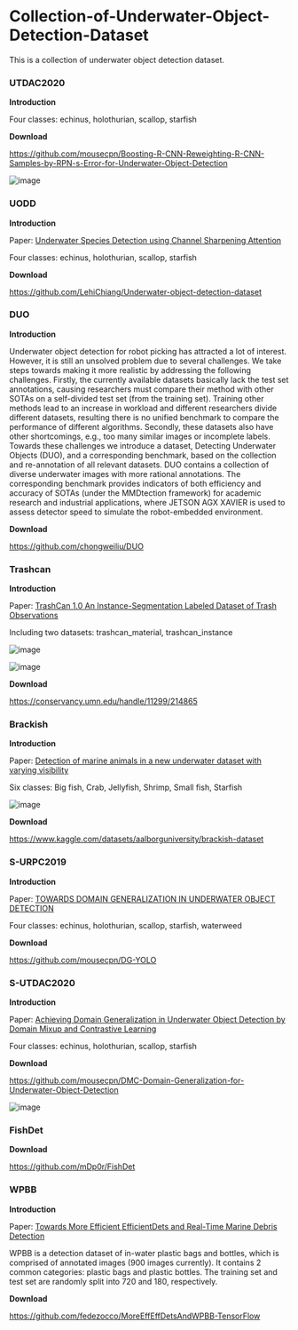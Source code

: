 # Collection-of-Underwater-Object-Detection-Dataset
This is a collection of underwater object detection dataset.



### UTDAC2020

**Introduction**

Four classes: echinus, holothurian, scallop, starfish



**Download**

https://github.com/mousecpn/Boosting-R-CNN-Reweighting-R-CNN-Samples-by-RPN-s-Error-for-Underwater-Object-Detection

![image](https://user-images.githubusercontent.com/46233799/179469007-20f0bbc0-514b-40b6-bbe8-ef1b7a6e0ce1.png)


### UODD

**Introduction**

Paper: [Underwater Species Detection using Channel Sharpening Attention](https://www.researchgate.net/profile/Xin-Fan-2/publication/355375809_Underwater_Species_Detection_using_Channel_Sharpening_Attention/links/617b4f650be8ec17a9424b49/Underwater-Species-Detection-using-Channel-Sharpening-Attention.pdf)

Four classes: echinus, holothurian, scallop, starfish

**Download**

https://github.com/LehiChiang/Underwater-object-detection-dataset


### DUO

**Introduction**

Underwater object detection for robot picking has attracted a lot of interest. However, it is still an unsolved problem due to several challenges. We take steps towards making it more realistic by addressing the following challenges. Firstly, the currently available datasets basically lack the test set annotations, causing researchers must compare their method with other SOTAs on a self-divided test set (from the training set). Training other methods lead to an increase in workload and different researchers divide different datasets, resulting there is no unified benchmark to compare the performance of different algorithms. Secondly, these datasets also have other shortcomings, e.g., too many similar images or incomplete labels. Towards these challenges we introduce a dataset, Detecting Underwater Objects (DUO), and a corresponding benchmark, based on the collection and re-annotation of all relevant datasets. DUO contains a collection of diverse underwater images with more rational annotations. The corresponding benchmark provides indicators of both efficiency and accuracy of SOTAs (under the MMDtection framework) for academic research and industrial applications, where JETSON AGX XAVIER is used to assess detector speed to simulate the robot-embedded environment.


**Download**

https://github.com/chongweiliu/DUO


### Trashcan

**Introduction**

Paper: [TrashCan 1.0 An Instance-Segmentation Labeled Dataset of Trash Observations](https://arxiv.org/abs/2007.08097) 

Including two datasets: trashcan_material, trashcan_instance

![image](https://user-images.githubusercontent.com/46233799/179469571-5a6089a2-2b81-479f-915f-4d97c2946bde.png)

![image](https://user-images.githubusercontent.com/46233799/179469460-d93f1aa0-7be3-452a-884f-9ee444015c03.png)


**Download**

https://conservancy.umn.edu/handle/11299/214865



### Brackish

**Introduction**

Paper: [Detection of marine animals in a new underwater dataset with varying visibility](http://openaccess.thecvf.com/content_CVPRW_2019/papers/AAMVEM/Pedersen_Detection_of_Marine_Animals_in_a_New_Underwater_Dataset_with_CVPRW_2019_paper.pdf)

Six classes: Big fish, Crab, Jellyfish, Shrimp, Small fish, Starfish

![image](https://user-images.githubusercontent.com/46233799/179469045-4a539146-0a5e-4ce0-929a-3ddb86c15c6e.png)


**Download**

https://www.kaggle.com/datasets/aalborguniversity/brackish-dataset



### S-URPC2019

**Introduction**

Paper: [TOWARDS DOMAIN GENERALIZATION IN UNDERWATER OBJECT DETECTION](https://arxiv.org/abs/2004.06333)

Four classes: echinus, holothurian, scallop, starfish, waterweed

**Download**

https://github.com/mousecpn/DG-YOLO



### S-UTDAC2020

**Introduction**

Paper: [Achieving Domain Generalization in Underwater Object Detection by Domain Mixup and Contrastive Learning](https://arxiv.org/abs/2104.02230)

Four classes: echinus, holothurian, scallop, starfish

**Download**

https://github.com/mousecpn/DMC-Domain-Generalization-for-Underwater-Object-Detection

![image](https://user-images.githubusercontent.com/46233799/179469116-ef7a2fc3-81c8-4170-8a4d-5cd218603c83.png)


### FishDet

**Download**

https://github.com/mDp0r/FishDet

### WPBB

**Introduction**

Paper: [Towards More Efficient EfficientDets and Real-Time Marine Debris Detection](https://ieeexplore.ieee.org/document/10044917)

WPBB is a detection dataset of in-water plastic bags and bottles, which is comprised of annotated images (900 images currently). It contains 2 common categories: plastic bags and plastic bottles. The training set and test set are randomly split into 720 and 180, respectively.

**Download**

https://github.com/fedezocco/MoreEffEffDetsAndWPBB-TensorFlow
